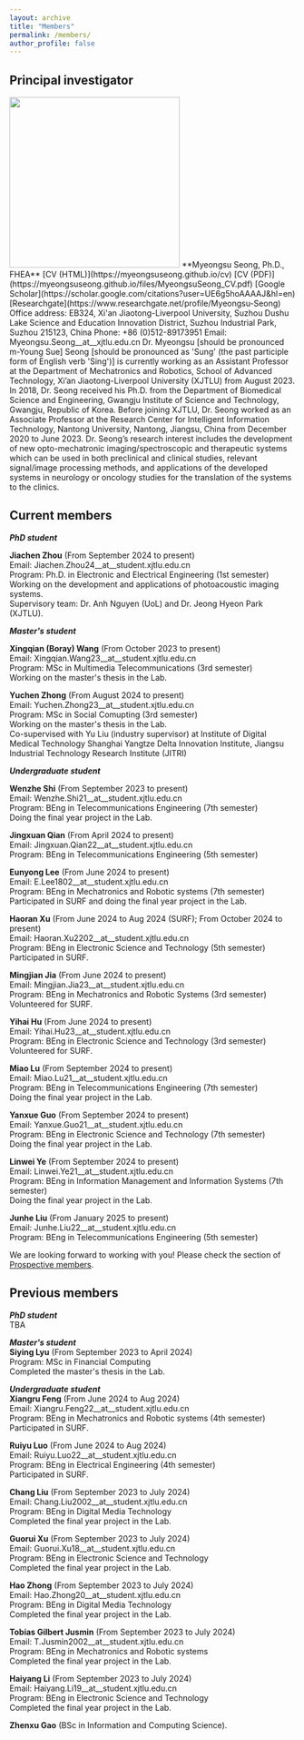 ```yaml
---
layout: archive
title: "Members"
permalink: /members/
author_profile: false
---
```


## Principal investigator   
<img src="https://myeongsuseong.github.io/images/myeongsu_seong.png" width="300" height="300">   
**Myeongsu Seong, Ph.D., FHEA**    
[CV (HTML)](https://myeongsuseong.github.io/cv) [CV (PDF)](https://myeongsuseong.github.io/files/MyeongsuSeong_CV.pdf) [Google Scholar](https://scholar.google.com/citations?user=UE6g5hoAAAAJ&hl=en) [Researchgate](https://www.researchgate.net/profile/Myeongsu-Seong)  
Office address: EB324, Xi'an Jiaotong-Liverpool University, Suzhou Dushu Lake Science and Education Innovation District, Suzhou Industrial Park, Suzhou 215123, China     
Phone: +86 (0)512-89173951
Email: Myeongsu.Seong__at__xjtlu.edu.cn          
Dr. Myeongsu [should be pronounced m-Young Sue] Seong [should be pronounced as 'Sung' (the past participle form of English verb 'Sing')] is currently working as an Assistant Professor at the Department of Mechatronics and Robotics, School of Advanced Technology, Xi’an Jiaotong-Liverpool University (XJTLU) from August 2023. In 2018, Dr. Seong received his Ph.D. from the Department of Biomedical Science and Engineering, Gwangju Institute of Science and Technology, Gwangju, Republic of Korea. Before joining XJTLU, Dr. Seong worked as an Associate Professor at the Research Center for Intelligent Information Technology, Nantong University, Nantong, Jiangsu, China from December 2020 to June 2023. Dr. Seong’s research interest includes the development of new opto-mechatronic imaging/spectroscopic and therapeutic systems which can be used in both preclinical and clinical studies, relevant signal/image processing methods, and applications of the developed systems in neurology or oncology studies for the translation of the systems to the clinics.

## Current members

***PhD student***   

**Jiachen Zhou** (From September 2024 to present)   
Email: Jiachen.Zhou24__at__student.xjtlu.edu.cn  
Program: Ph.D. in Electronic and Electrical Engineering (1st semester)     
Working on the development and applications of photoacoustic imaging systems.   
Supervisory team: Dr. Anh Nguyen (UoL) and Dr. Jeong Hyeon Park (XJTLU).          


***Master's student***     

**Xingqian (Boray) Wang** (From October 2023 to present)   
Email: Xingqian.Wang23__at__student.xjtlu.edu.cn  
Program: MSc in Multimedia Telecommunications (3rd semester)    
Working on the master's thesis in the Lab.   

**Yuchen Zhong** (From August 2024 to present)   
Email: Yuchen.Zhong23__at__student.xjtlu.edu.cn  
Program: MSc in Social Comupting (3rd semester)    
Working on the master's thesis in the Lab.    
Co-supervised with Yu Liu (industry supervisor) at Institute of Digital Medical Technology Shanghai Yangtze Delta Innovation Institute, Jiangsu Industrial Technology Research Institute (JITRI)


***Undergraduate student***   

**Wenzhe Shi** (From September 2023 to present)         
Email: Wenzhe.Shi21__at__student.xjtlu.edu.cn  
Program: BEng in Telecommunications Engineering (7th semester)   
Doing the final year project in the Lab.

**Jingxuan Qian** (From April 2024 to present)   
Email: Jingxuan.Qian22__at__student.xjtlu.edu.cn  
Program: BEng in Telecommunications Engineering (5th semester)

**Eunyong Lee** (From June 2024 to present)   
Email: E.Lee1802__at__student.xjtlu.edu.cn   
Program: BEng in Mechatronics and Robotic systems (7th semester)      
Participated in SURF and doing the final year project in the Lab.   

**Haoran Xu** (From June 2024 to Aug 2024 (SURF); From October 2024 to present)   
Email: Haoran.Xu2202__at__student.xjtlu.edu.cn   
Program: BEng in Electronic Science and Technology (5th semester)      
Participated in SURF.   

**Mingjian Jia** (From June 2024 to present)   
Email: Mingjian.Jia23__at__student.xjtlu.edu.cn   
Program: BEng in Mechatronics and Robotic Systems (3rd semester)      
Volunteered for SURF.   

**Yihai Hu** (From June 2024 to present)   
Email: Yihai.Hu23__at__student.xjtlu.edu.cn   
Program: BEng in Electronic Science and Technology (3rd semester)      
Volunteered for SURF.   

**Miao Lu** (From September 2024 to present)         
Email: Miao.Lu21__at__student.xjtlu.edu.cn  
Program: BEng in Telecommunications Engineering (7th semester)   
Doing the final year project in the Lab.   

**Yanxue Guo** (From September 2024 to present)         
Email: Yanxue.Guo21__at__student.xjtlu.edu.cn  
Program: BEng in Electronic Science and Technology (7th semester)   
Doing the final year project in the Lab.   

**Linwei Ye** (From September 2024 to present)         
Email: Linwei.Ye21__at__student.xjtlu.edu.cn  
Program: BEng in Information Management and Information Systems (7th semester)   
Doing the final year project in the Lab.

**Junhe Liu** (From January 2025 to present)   
Email: Junhe.Liu22__at__student.xjtlu.edu.cn  
Program: BEng in Telecommunications Engineering (5th semester)    

We are looking forward to working with you! Please check the section of [Prospective members](https://myeongsuseong.github.io/prospective_members/).


Previous members
------
***PhD student***   
TBA      

***Master's student***   
**Siying Lyu** (From September 2023 to April 2024)   
Program: MSc in Financial Computing   
Completed the master's thesis in the Lab.   

***Undergraduate student***   
**Xiangru Feng** (From June 2024 to Aug 2024)   
Email: Xiangru.Feng22__at__student.xjtlu.edu.cn   
Program: BEng in Mechatronics and Robotic systems (4th semester)   
Participated in SURF.   

**Ruiyu Luo** (From June 2024 to Aug 2024)   
Email: Ruiyu.Luo22__at__student.xjtlu.edu.cn   
Program: BEng in Electrical Engineering (4th semester)      
Participated in SURF.   

**Chang Liu** (From September 2023 to July 2024)     
Email: Chang.Liu2002__at__student.xjtlu.edu.cn  
Program: BEng in Digital Media Technology     
Completed the final year project in the Lab.   

**Guorui Xu** (From September 2023 to July 2024)            
Email: Guorui.Xu18__at__student.xjtlu.edu.cn  
Program: BEng in Electronic Science and Technology   
Completed the final year project in the Lab.   

**Hao Zhong** (From September 2023 to July 2024)                 
Email: Hao.Zhong20__at__student.xjtlu.edu.cn  
Program: BEng in Digital Media Technology      
Completed the final year project in the Lab.   

**Tobias Gilbert Jusmin** (From September 2023 to July 2024)                
Email: T.Jusmin2002__at__student.xjtlu.edu.cn  
Program: BEng in Mechatronics and Robotic systems    
Completed the final year project in the Lab.   

**Haiyang Li** (From September 2023 to July 2024)               
Email: Haiyang.Li19__at__student.xjtlu.edu.cn  
Program: BEng in Electronic Science and Technology     
Completed the final year project in the Lab.       

**Zhenxu Gao** (BSc in Information and Computing Science).   

